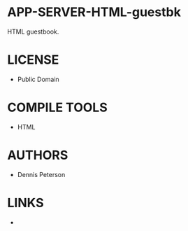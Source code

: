 APP-SERVER-HTML-guestbk
=======================

HTML guestbook.

LICENSE
===============
* Public Domain

COMPILE TOOLS
===============
* HTML
 
AUTHORS
===============
* Dennis Peterson

LINKS
===============
* 
